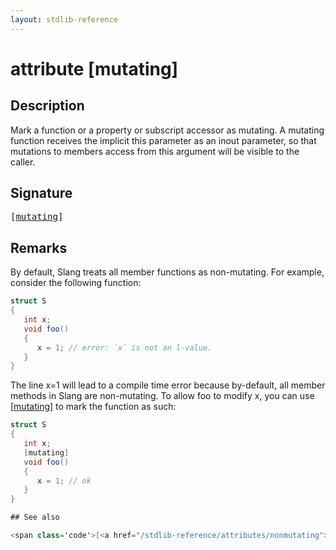 ```yaml
---
layout: stdlib-reference
---
```


# attribute [mutating]

## Description

Mark a function or a property or subscript accessor as mutating. A mutating function receives the implicit <span class='code'>this</span> parameter
as an <span class='code'><span class="code_keyword">inout</span></span> parameter, so that mutations to members access from <span class='code'>this</span> argument will be visible to the caller.


## Signature

<pre>
[<a href="/stdlib-reference/attributes/mutating">mutating</a>]
</pre>

## Remarks


By default, Slang treats all member functions as non-mutating. For example, consider the following function:
```csharp
struct S
{
   int x;
   void foo()
   {
      x = 1; // error: `x` is not an l-value.
   }
}

```
The line <span class='code'>x=1</span> will lead to a compile time error because by-default, all member methods in Slang are non-mutating. To
allow <span class='code'>foo</span> to modify <span class='code'>x</span>, you can use <span class='code'>[<a href="/stdlib-reference/attributes/mutating">mutating</a>]</span> to mark the function as such:
```csharp
struct S
{
   int x;
   [mutating]
   void foo()
   {
      x = 1; // ok
   }
}

## See also

<span class='code'>[<a href="/stdlib-reference/attributes/nonmutating">nonmutating</a>]</span>.


